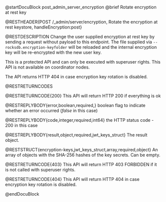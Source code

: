 
@startDocuBlock post_admin_server_encryption
@brief Rotate encryption at rest key

@RESTHEADER{POST /_admin/server/encryption, Rotate the encryption at rest keystore, handleEncryption:post}

@RESTDESCRIPTION
Change the user supplied encryption at rest key by sending a request without
payload to this endpoint. The file supplied via `--rocksdb.encryption-keyfolder`
will be reloaded and the internal encryption key will be re-encrypted with the
new user key.

This is a protected API and can only be executed with superuser rights.
This API is not available on coordinator nodes.

The API returns HTTP 404 in case encryption key rotation is disabled.

@RESTRETURNCODES

@RESTRETURNCODE{200}
This API will return HTTP 200 if everything is ok

@RESTREPLYBODY{error,boolean,required,}
boolean flag to indicate whether an error occurred (*false* in this case)

@RESTREPLYBODY{code,integer,required,int64}
the HTTP status code - 200 in this case

@RESTREPLYBODY{result,object,required,jwt_keys_struct}
The result object.

@RESTSTRUCT{encryption-keys,jwt_keys_struct,array,required,object}
An array of objects with the SHA-256 hashes of the key secrets.
Can be empty.

@RESTRETURNCODE{403}
This API will return HTTP 403 FORBIDDEN if it is not called with
superuser rights.

@RESTRETURNCODE{404}
This API will return HTTP 404 in case encryption key rotation is disabled.

@endDocuBlock

